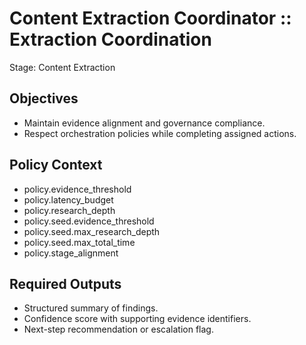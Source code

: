 # Content Extraction Coordinator :: Extraction Coordination
Stage: Content Extraction

## Objectives
- Maintain evidence alignment and governance compliance.
- Respect orchestration policies while completing assigned actions.

## Policy Context
- policy.evidence_threshold
- policy.latency_budget
- policy.research_depth
- policy.seed.evidence_threshold
- policy.seed.max_research_depth
- policy.seed.max_total_time
- policy.stage_alignment

## Required Outputs
- Structured summary of findings.
- Confidence score with supporting evidence identifiers.
- Next-step recommendation or escalation flag.
